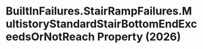 # BuiltInFailures.StairRampFailures.MultistoryStandardStairBottomEndExceedsOrNotReach Property (2026)

﻿